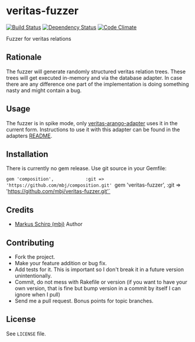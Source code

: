 veritas-fuzzer
==============

[![Build Status](https://secure.travis-ci.org/mbj/veritas-fuzzer.png?branch=master)](http://travis-ci.org/mbj/veritas-fuzzer)
[![Dependency Status](https://gemnasium.com/mbj/veritas-fuzzer.png)](https://gemnasium.com/mbj/veritas-fuzzer)
[![Code Climate](https://codeclimate.com/github/mbj/veritas-fuzzer.png)](https://codeclimate.com/github/mbj/veritas-fuzzer)

Fuzzer for veritas relations

Rationale
---------

The fuzzer will generate randomly structured veritas relation trees. These trees will get executed in-memory and via 
the database adapter. In case there are any difference one part of the implementation is doing something nasty and 
might contain a bug.

Usage
-----

The fuzzer is in spike mode, only [veritas-arango-adapter](https://github.com/mbj/veritas-arango-adapter) uses it in the current form.
Instructions to use it with this adapter can be found in the adapters [README](https://github.com/mbj/veritas-arango-adapter#fuzzer).

Installation
------------

There is currently no gem release. Use git source in your Gemfile:

`gem 'composition',            :git => 'https://github.com/mbj/composition.git'
`gem 'veritas-fuzzer', :git => 'https://github.com/mbj/veritas-fuzzer.git'`

Credits
-------

* [Markus Schirp (mbj)](https://github.com/mbj) Author

Contributing
-------------

* Fork the project.
* Make your feature addition or bug fix.
* Add tests for it. This is important so I don't break it in a
  future version unintentionally.
* Commit, do not mess with Rakefile or version
  (if you want to have your own version, that is fine but bump version in a commit by itself I can ignore when I pull)
* Send me a pull request. Bonus points for topic branches.

License
-------

See `LICENSE` file.
